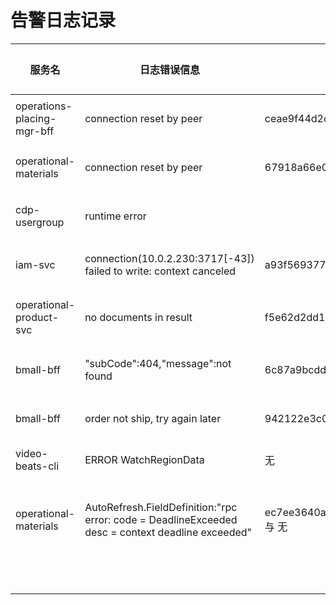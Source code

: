 # 告警日志记录

| 服务名 | 日志错误信息 | traceId | 原因 | 处理方式 | 时间 |  负责人 |
| --- | ---- | ---- | ---- | ---- | --- | ---- |
|  operations-placing-mgr-bff    |    connection reset by peer  |   ceae9f44d2c463e4fb4837e84a78d092   |    可能是由于网络不稳定导致 或 数据库负载过高中断连接  |  原因未确定，且不好定位，暂未处理    | 2024-09-25T16:32:24+08:00 | 谢伟志 |
|  operational-materials    |    connection reset by peer  |   67918a66e0643e912f912dca0a2123ee   |    可能是由于网络不稳定导致 或 数据库负载过高中断连接  |  原因未确定，且不好定位，暂未处理    | 2024-09-25T06:29:41+08:00 | 谢伟志 |
|   cdp-usergroup   |  runtime error   |      |   空指针异常    |   https://github.com/pinguo-icc/cdp-usergroup-svc/pull/61   | 2024-09-25T15:50:33+08:00 |  谢伟志 |
|  iam-svc    |   connection(10.0.2.230:3717[-43]) failed to write: context canceled  |    a93f5693774d6c42e6bd6be908039e24  |   上下文被取消    |   联系运维屏蔽即可（待处理）   | 2024-09-25T11:29:59.875930759+08:00 | 谢伟志 |
|   operational-product-svc   |  no documents in result   |   f5e62d2dd196e2979bdb3bedfc0dddaa   |   当位置不存在任何上架的计划会返回 mongo.NoDocumentErr    |   返回自定义 error https://github.com/pinguo-icc/placing-svc/pull/104/files  | 2024-09-25 11:27:33  | 谢伟志 |
|   bmall-bff   |  "subCode\":404,\"message\":not found   |   6c87a9bcddc4731444c4692e4b7132f1   |   从bmall 获取商品失败或超时    |  bmall 有些时候获取不到商品，据古sir说应该是某些服务器上的代码还是老代码    | 2024-09-26T01:53:43 | 古忠志 |
|  bmall-bff  |  order not ship, try again later   |   942122e3c0cfb9785a8d8f93a3521837   |   检查发货，订单在指定的循环次数后未发货则会提示    |  暂不处理，会重新发货    | 2024-09-25T23:08:45 | 无 |
|  video-beats-cli    | ERROR WatchRegionData    |    无  |    无   |   不用处理   | 2024-09-25T01:53:43 | 王平 |
|  operational-materials    |  AutoRefresh.FieldDefinition:"rpc error: code = DeadlineExceeded desc = context deadline exceeded"   |  ec7ee3640a8292242993093ddf25c22e 与 无     |  刷新字段表缓存 超时    |   原因未确定，有可能是竞争锁，或者访问数据库超时，暂时打印日志跟踪一下 https://github.com/pinguo-icc/field-definitions-svc/pull/319  | 2024-09-25T04:52:37 | 谢伟志 |
|      |     |      |       |      |
|      |     |      |       |      |
|      |     |      |       |      |
|      |     |      |       |      |
|      |     |      |       |      |
|      |     |      |       |      |
|      |     |      |       |      |
|      |     |      |       |      |
